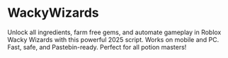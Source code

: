 # WackyWizards
Unlock all ingredients, farm free gems, and automate gameplay in Roblox Wacky Wizards with this powerful 2025 script. Works on mobile and PC. Fast, safe, and Pastebin-ready. Perfect for all potion masters!
